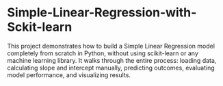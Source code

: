 # Simple-Linear-Regression-with-Sckit-learn
This project demonstrates how to build a Simple Linear Regression model completely from scratch in Python, without using scikit-learn or any machine learning library. It walks through the entire process: loading data, calculating slope and intercept manually, predicting outcomes, evaluating model performance, and visualizing results.
